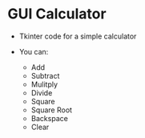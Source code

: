 # GUI Calculator 

- Tkinter code for a simple calculator

- You can:
    - Add
    - Subtract
    - Mulitply
    - Divide
    - Square
    - Square Root
    - Backspace
    - Clear

        